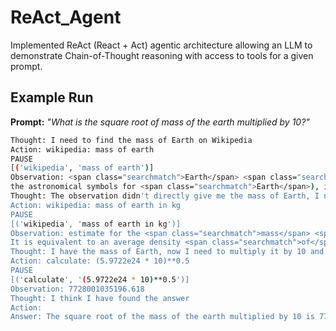 # ReAct_Agent
Implemented ReAct (React + Act) agentic architecture allowing an LLM to demonstrate Chain-of-Thought reasoning with access to tools for a given prompt.

## Example Run
**Prompt:** *"What is the square root of mass of the earth multiplied by 10?"*
```bash
Thought: I need to find the mass of Earth on Wikipedia
Action: wikipedia: mass of earth
PAUSE
[('wikipedia', 'mass of earth')]
Observation: <span class="searchmatch">Earth</span> <span class="searchmatch">mass</span> (denoted as M🜨, M♁ or ME, where 🜨 and ♁ are
the astronomical symbols for <span class="searchmatch">Earth</span>), is a unit <span class="searchmatch">of</span> <span class="searchmatch">mass</span> equal to the <span class="searchmatch">mass</span> <span class="searchmatch">of</span> the planet <span class="searchmatch">Earth</span>
Thought: The observation didn't directly give me the mass of Earth, I need to look up the mass of Earth on Wikipedia again
Action: wikipedia: mass of earth in kg
PAUSE
[('wikipedia', 'mass of earth in kg')]
Observation: estimate for the <span class="searchmatch">mass</span> <span class="searchmatch">of</span> <span class="searchmatch">Earth</span> is M🜨 = 5.9722×1024 <span class="searchmatch">kg</span>, with a relative uncertainty <span class="searchmatch">of</span> 10−4. 
It is equivalent to an average density <span class="searchmatch">of</span> 5515 <span class="searchmatch">kg</span>/m3. Using the
Thought: I have the mass of Earth, now I need to multiply it by 10 and take the square root
Action: calculate: (5.9722e24 * 10)**0.5
PAUSE
[('calculate', '(5.9722e24 * 10)**0.5')]
Observation: 7728001035196.618
Thought: I think I have found the answer
Action:
Answer: The square root of the mass of the earth multiplied by 10 is 7728001035196.618.
```
